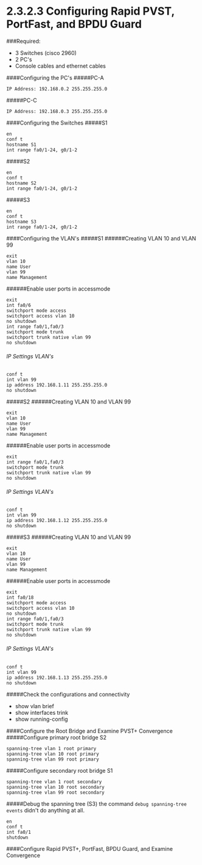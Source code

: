 # 2.3.2.3 Configuring Rapid PVST, PortFast, and BPDU Guard

###Required:
- 3 Switches (cisco 2960)
- 2 PC's
- Console cables and ethernet cables

####Configuring the PC's
#####PC-A
```
IP Address: 192.168.0.2 255.255.255.0
```
#####PC-C
```
IP Address: 192.168.0.3 255.255.255.0
```

####Configuring the Switches
#####S1
```
en
conf t
hostname S1
int range fa0/1-24, g0/1-2
```
#####S2
```
en
conf t
hostname S2
int range fa0/1-24, g0/1-2
```
#####S3
```
en
conf t
hostname S3
int range fa0/1-24, g0/1-2
```
####Configuring the VLAN's
#####S1
######Creating VLAN 10 and VLAN 99 
```
exit
vlan 10
name User
vlan 99
name Management
```
######Enable user ports in accessmode
```
exit
int fa0/6
switchport mode access
switchport access vlan 10
no shutdown
int range fa0/1,fa0/3
switchport mode trunk
switchport trunk native vlan 99
no shutdown
```
###### IP Settings VLAN's
```
conf t
int vlan 99
ip address 192.168.1.11 255.255.255.0
no shutdown
```
#####S2
######Creating VLAN 10 and VLAN 99 
```
exit
vlan 10
name User
vlan 99
name Management
```
######Enable user ports in accessmode
```
exit
int range fa0/1,fa0/3
switchport mode trunk
switchport trunk native vlan 99
no shutdown
```
###### IP Settings VLAN's
```
conf t
int vlan 99
ip address 192.168.1.12 255.255.255.0
no shutdown
```
#####S3
######Creating VLAN 10 and VLAN 99 
```
exit
vlan 10
name User
vlan 99
name Management
```
######Enable user ports in accessmode
```
exit
int fa0/18
switchport mode access
switchport access vlan 10
no shutdown
int range fa0/1,fa0/3
switchport mode trunk
switchport trunk native vlan 99
no shutdown
```
###### IP Settings VLAN's
```
conf t
int vlan 99
ip address 192.168.1.13 255.255.255.0
no shutdown
```

#####Check the configurations and connectivity
- show vlan brief
- show interfaces trink
- show running-config

####Configure the Root Bridge and Examine PVST+ Convergence
#####Configure primary root bridge S2
```
spanning-tree vlan 1 root primary
spanning-tree vlan 10 root primary
spanning-tree vlan 99 root primary
```

#####Configure secondary root bridge S1
```
spanning-tree vlan 1 root secondary
spanning-tree vlan 10 root secondary
spanning-tree vlan 99 root secondary
```

#####Debug the spanning tree (S3)
the command ```debug spanning-tree events``` didn't do anything at all.
```
en
conf t
int fa0/1
shutdown
```

####Configure Rapid PVST+, PortFast, BPDU Guard, and Examine Convergence
